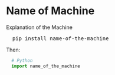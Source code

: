 # Name of Machine
Explanation of the Machine
<pre>
  pip install name-of-the-machine
</pre>
Then:
```Python
  # Python
  import name_of_the_machine
```
